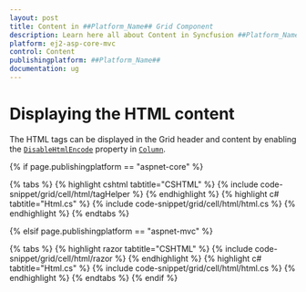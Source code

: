 ```yaml
---
layout: post
title: Content in ##Platform_Name## Grid Component
description: Learn here all about Content in Syncfusion ##Platform_Name## Grid component and more.
platform: ej2-asp-core-mvc
control: Content
publishingplatform: ##Platform_Name##
documentation: ug
---
```


# Displaying the HTML content

The HTML tags can be displayed in the Grid header and content by enabling the [`DisableHtmlEncode`](https://help.syncfusion.com/cr/aspnetcore-js2/Syncfusion.EJ2.Grids.GridColumn.html#Syncfusion_EJ2_Grids_GridColumn_DisableHtmlEncode) property in [`Column`](https://help.syncfusion.com/cr/aspnetcore-js2/Syncfusion.EJ2.Grids.GridColumn.html).

{% if page.publishingplatform == "aspnet-core" %}

{% tabs %}
{% highlight cshtml tabtitle="CSHTML" %}
{% include code-snippet/grid/cell/html/tagHelper %}
{% endhighlight %}
{% highlight c# tabtitle="Html.cs" %}
{% include code-snippet/grid/cell/html/html.cs %}
{% endhighlight %}
{% endtabs %}

{% elsif page.publishingplatform == "aspnet-mvc" %}

{% tabs %}
{% highlight razor tabtitle="CSHTML" %}
{% include code-snippet/grid/cell/html/razor %}
{% endhighlight %}
{% highlight c# tabtitle="Html.cs" %}
{% include code-snippet/grid/cell/html/html.cs %}
{% endhighlight %}
{% endtabs %}
{% endif %}


